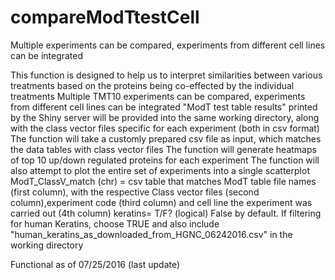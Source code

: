 # compareModTtestCell
Multiple experiments can be compared, experiments from different cell lines can be integrated

This function is designed to help us to interpret similarities between various treatments based on the proteins being co-effected by the individual treatments
Multiple TMT10 experiments can be compared, experiments from different cell lines can be integrated
"ModT test table results" printed by the Shiny server will be provided into the same working directory, along with the class vector files specific for each experiment (both in csv format)
The function will take a customly prepared csv file as input, which matches the data tables with class vector files
The function will generate heatmaps of top 10 up/down regulated proteins for each experiment
The function will also attempt to plot the entire set of experiments into a single scatterplot
ModT_ClassV_match (chr) = csv table that matches ModT table file names (first column), with the respective Class vector files (second column),experiment code (third column) and cell line the experiment was carried out (4th column) 
 keratins= T/F? (logical) False by default. If filtering for human Keratins, choose TRUE and also include "human_keratins_as_downloaded_from_HGNC_06242016.csv" in the working directory

 Functional as of 07/25/2016 (last update)
